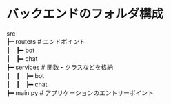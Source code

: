 # バックエンドのフォルダ構成

src  
┣━ routers # エンドポイント  
┃　┣━ bot  
┃　┣━ chat  
┣━ services # 関数・クラスなどを格納  
┃　┃　┣━ bot  
┃　┃　┣━ chat  
┣━ main.py # アプリケーションのエントリーポイント  
